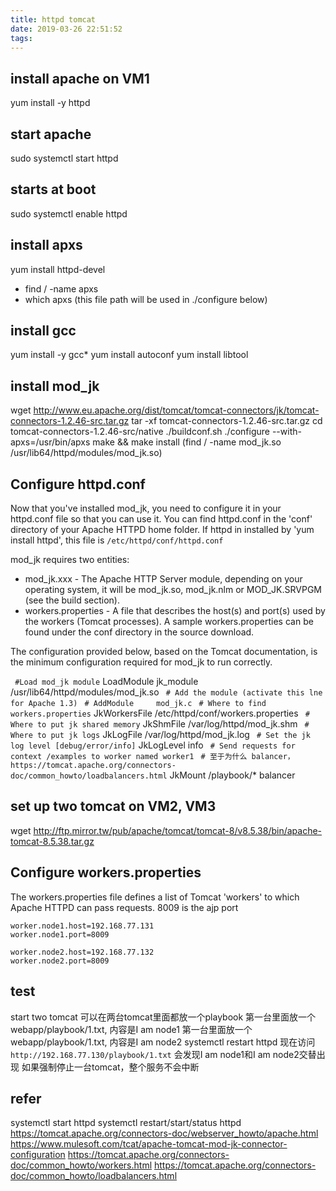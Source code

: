 ```yaml
---
title: httpd tomcat
date: 2019-03-26 22:51:52
tags:
---
```


## install apache on VM1
yum install -y httpd

## start apache
sudo systemctl start httpd

## starts at boot
sudo systemctl enable httpd

## install apxs
yum install httpd-devel
- find / -name apxs
- which apxs  (this file path will be used in ./configure below)

## install gcc
yum install -y gcc*
yum install autoconf
yum install libtool

## install mod_jk
wget http://www.eu.apache.org/dist/tomcat/tomcat-connectors/jk/tomcat-connectors-1.2.46-src.tar.gz
tar -xf tomcat-connectors-1.2.46-src.tar.gz
cd tomcat-connectors-1.2.46-src/native
./buildconf.sh
./configure --with-apxs=/usr/bin/apxs
make && make install
(find / -name mod_jk.so
/usr/lib64/httpd/modules/mod_jk.so)

## Configure httpd.conf
Now that you've installed mod_jk, you need to configure it in your httpd.conf file so that you can use it.
You can find httpd.conf in the 'conf' directory of your Apache HTTPD home folder.
If httpd in installed by 'yum install httpd', this file is
`/etc/httpd/conf/httpd.conf`

mod_jk requires two entities:
- mod_jk.xxx - The Apache HTTP Server module, depending on your operating system, it will be mod_jk.so, mod_jk.nlm or MOD_JK.SRVPGM (see the build section).
- workers.properties - A file that describes the host(s) and port(s) used by the workers (Tomcat processes). A sample workers.properties can be found under the conf directory in the source download.

The configuration provided below, based on the Tomcat documentation, is the minimum configuration required for mod_jk to run correctly.

` #Load mod_jk module`
LoadModule    jk_module  /usr/lib64/httpd/modules/mod_jk.so
` # Add the module (activate this lne for Apache 1.3)`
` # AddModule     mod_jk.c`
` # Where to find workers.properties`
JkWorkersFile /etc/httpd/conf/workers.properties
` # Where to put jk shared memory`
JkShmFile     /var/log/httpd/mod_jk.shm
` # Where to put jk logs`
JkLogFile     /var/log/httpd/mod_jk.log
` # Set the jk log level [debug/error/info]`
JkLogLevel    info
` # Send requests for context /examples to worker named worker1`
` # 至于为什么 balancer，https://tomcat.apache.org/connectors-doc/common_howto/loadbalancers.html`
JkMount  /playbook/* balancer

## set up two tomcat on VM2, VM3
wget http://ftp.mirror.tw/pub/apache/tomcat/tomcat-8/v8.5.38/bin/apache-tomcat-8.5.38.tar.gz

##  Configure workers.properties
The workers.properties file defines a list of Tomcat 'workers' to which Apache HTTPD can pass requests.
8009 is the ajp port
```
worker.node1.host=192.168.77.131
worker.node1.port=8009

worker.node2.host=192.168.77.132
worker.node2.port=8009

```

## test
start two tomcat
可以在两台tomcat里面都放一个playbook
第一台里面放一个webapp/playbook/1.txt, 内容是I am node1
第一台里面放一个webapp/playbook/1.txt, 内容是I am node2
systemctl restart httpd
现在访问
`http://192.168.77.130/playbook/1.txt`
会发现I am node1和I am node2交替出现
如果强制停止一台tomcat，整个服务不会中断

## refer
systemctl start httpd
systemctl restart/start/status httpd
https://tomcat.apache.org/connectors-doc/webserver_howto/apache.html
https://www.mulesoft.com/tcat/apache-tomcat-mod-jk-connector-configuration
https://tomcat.apache.org/connectors-doc/common_howto/workers.html
https://tomcat.apache.org/connectors-doc/common_howto/loadbalancers.html



